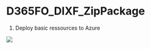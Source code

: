 # D365FO_DIXF_ZipPackage
1. Deploy basic ressources to Azure

<a href="https://azuredeploy.net/?repository=https://github.com/ganroman/D365FO_DIXF_ZipPackage/tree/master/LogicApp/Basic" target="_blank">
    <img src="https://azurecomcdn.azureedge.net/mediahandler/acomblog/media/Default/blog/deploybutton.png"/>
</a>
